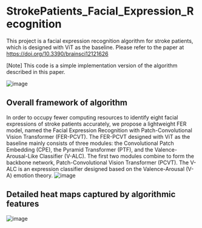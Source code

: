 # StrokePatients_Facial_Expression_Recognition

This project is a facial expression recognition algorithm for stroke patients, which is designed with ViT as the baseline.
Please refer to the paper at https://doi.org/10.3390/brainsci12121626

[Note] This code is a simple implementation version of the algorithm described in this paper.

![image](https://github.com/ZoeEsther/StrokePatients_Facial_Expression_Recognition/assets/119051069/5a66620a-905b-4c4c-ad54-10c31596cd58)

## Overall framework of algorithm 
  In order to occupy fewer computing resources to identify eight facial expressions of stroke patients accurately, we propose a lightweight FER model, named the Facial Expression Recognition with Patch-Convolutional Vision Transformer (FER-PCVT). The FER-PCVT designed with ViT as the baseline mainly consists of three modules: the Convolutional Patch Embedding (CPE), the Pyramid Transformer (PTF), and the Valence-Arousal-Like Classifier (V-ALC). The first two modules combine to form the backbone network, Patch-Convolutional Vision Transformer (PCVT). The V-ALC is an expression classifier designed based on the Valence-Arousal (V-A) emotion theory.
![image](https://github.com/ZoeEsther/StrokePatients_Facial_Expression_Recognition/assets/119051069/84258fbb-2bc2-40fa-9968-8122de775f82)

## Detailed heat maps captured by algorithmic features
![image](https://github.com/ZoeEsther/StrokePatients_Facial_Expression_Recognition/assets/119051069/ba06f08e-64e1-4542-b50b-99a1a07d097d)
